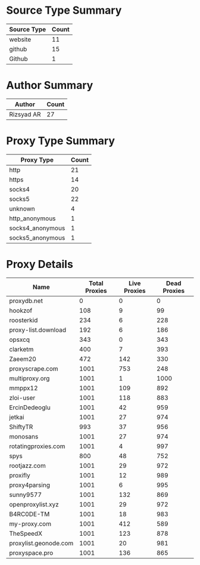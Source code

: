 # Source Type Summary

| Source Type | Count |
|-------------|-------|
| website | 11 |
| github | 15 |
| Github | 1 |


# Author Summary

| Author | Count |
|--------|-------|
| Rizsyad AR | 27 |


# Proxy Type Summary

| Proxy Type | Count |
|------------|-------|
| http | 21 |
| https | 14 |
| socks4 | 20 |
| socks5 | 22 |
| unknown | 4 |
| http_anonymous | 1 |
| socks4_anonymous | 1 |
| socks5_anonymous | 1 |


# Proxy Details

| Name | Total Proxies | Live Proxies | Dead Proxies |
|------|---------------|--------------|---------------|
| proxydb.net | 0 | 0 | 0 |
| hookzof | 108 | 9 | 99 |
| roosterkid | 234 | 6 | 228 |
| proxy-list.download | 192 | 6 | 186 |
| opsxcq | 343 | 0 | 343 |
| clarketm | 400 | 7 | 393 |
| Zaeem20 | 472 | 142 | 330 |
| proxyscrape.com | 1001 | 753 | 248 |
| multiproxy.org | 1001 | 1 | 1000 |
| mmppx12 | 1001 | 109 | 892 |
| zloi-user | 1001 | 118 | 883 |
| ErcinDedeoglu | 1001 | 42 | 959 |
| jetkai | 1001 | 27 | 974 |
| ShiftyTR | 993 | 37 | 956 |
| monosans | 1001 | 27 | 974 |
| rotatingproxies.com | 1001 | 4 | 997 |
| spys | 800 | 48 | 752 |
| rootjazz.com | 1001 | 29 | 972 |
| proxifly | 1001 | 12 | 989 |
| proxy4parsing | 1001 | 6 | 995 |
| sunny9577 | 1001 | 132 | 869 |
| openproxylist.xyz | 1001 | 29 | 972 |
| B4RC0DE-TM | 1001 | 18 | 983 |
| my-proxy.com | 1001 | 412 | 589 |
| TheSpeedX | 1001 | 123 | 878 |
| proxylist.geonode.com | 1001 | 20 | 981 |
| proxyspace.pro | 1001 | 136 | 865 |
